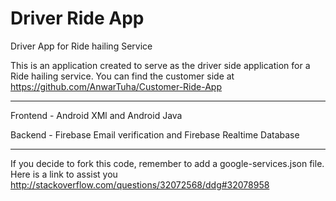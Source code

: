 # Driver Ride App

Driver App for Ride hailing Service

This is an application created to serve as the driver side application for a Ride hailing service.
You can find the customer side at https://github.com/AnwarTuha/Customer-Ride-App

------------------------------------------------------------------------------------

Frontend - Android XMl and Android Java

Backend - Firebase Email verification and Firebase Realtime Database

-----------------------------------------------------------------------------------

If you decide to fork this code, remember to add a google-services.json file.
Here is a link to assist you http://stackoverflow.com/questions/32072568/ddg#32078958

